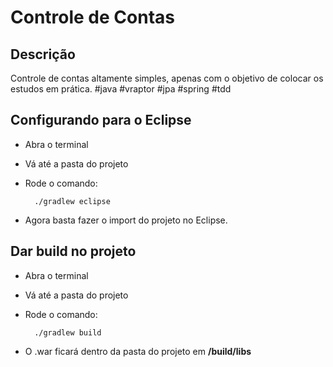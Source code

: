 Controle de Contas
====================

Descrição
------------------
Controle de contas altamente simples, apenas com o objetivo de colocar os estudos em prática. #java #vraptor #jpa #spring #tdd

Configurando para o Eclipse
------------------
* Abra o terminal
* Vá até a pasta do projeto
* Rode o comando:

        ./gradlew eclipse
* Agora basta fazer o import do projeto no Eclipse.

Dar build no projeto
------------------
* Abra o terminal
* Vá até a pasta do projeto
* Rode o comando:

        ./gradlew build
* O .war ficará dentro da pasta do projeto em **/build/libs**
